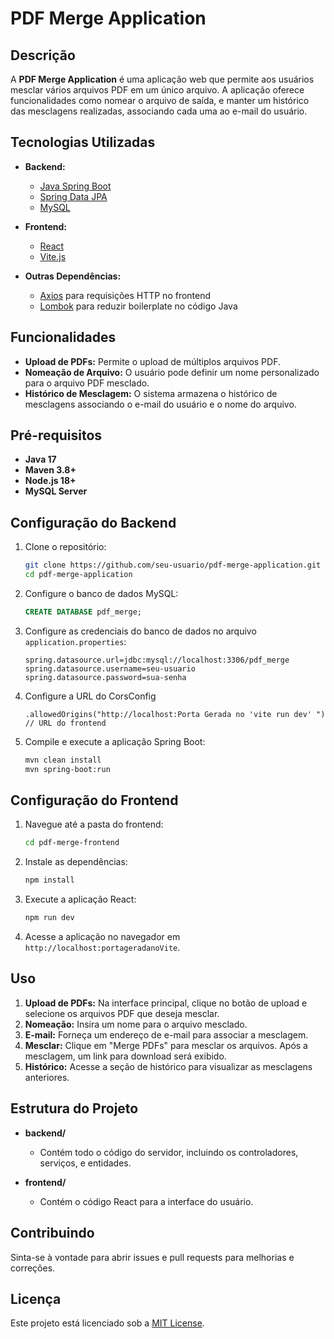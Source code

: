 # PDF Merge Application

## Descrição

A **PDF Merge Application** é uma aplicação web que permite aos usuários mesclar vários arquivos PDF em um único arquivo. A aplicação oferece funcionalidades como nomear o arquivo de saída, e manter um histórico das mesclagens realizadas, associando cada uma ao e-mail do usuário.

## Tecnologias Utilizadas

- **Backend:**
  - [Java Spring Boot](https://spring.io/projects/spring-boot)
  - [Spring Data JPA](https://spring.io/projects/spring-data-jpa)
  - [MySQL](https://www.mysql.com/)
  
- **Frontend:**
  - [React](https://reactjs.org/)
  - [Vite.js](https://vitejs.dev/)
  
- **Outras Dependências:**
  - [Axios](https://axios-http.com/) para requisições HTTP no frontend
  - [Lombok](https://projectlombok.org/) para reduzir boilerplate no código Java

## Funcionalidades

- **Upload de PDFs:** Permite o upload de múltiplos arquivos PDF.
- **Nomeação de Arquivo:** O usuário pode definir um nome personalizado para o arquivo PDF mesclado.
- **Histórico de Mesclagem:** O sistema armazena o histórico de mesclagens associando o e-mail do usuário e o nome do arquivo.

## Pré-requisitos

- **Java 17**
- **Maven 3.8+**
- **Node.js 18+**
- **MySQL Server**

## Configuração do Backend

1. Clone o repositório:
    ```bash
    git clone https://github.com/seu-usuario/pdf-merge-application.git
    cd pdf-merge-application
    ```

2. Configure o banco de dados MySQL:
    ```sql
    CREATE DATABASE pdf_merge;
    ```

3. Configure as credenciais do banco de dados no arquivo `application.properties`:
    ```properties
    spring.datasource.url=jdbc:mysql://localhost:3306/pdf_merge
    spring.datasource.username=seu-usuario
    spring.datasource.password=sua-senha
    ```
4. Configure a URL do CorsConfig
    ```
    .allowedOrigins("http://localhost:Porta Gerada no 'vite run dev' ") // URL do frontend
    ```
5. Compile e execute a aplicação Spring Boot:
    ```bash
    mvn clean install
    mvn spring-boot:run
    ```

## Configuração do Frontend

1. Navegue até a pasta do frontend:
    ```bash
    cd pdf-merge-frontend
    ```

2. Instale as dependências:
    ```bash
    npm install
    ```

3. Execute a aplicação React:
    ```bash
    npm run dev
    ```

4. Acesse a aplicação no navegador em `http://localhost:portageradanoVite`.

## Uso

1. **Upload de PDFs:** Na interface principal, clique no botão de upload e selecione os arquivos PDF que deseja mesclar.
2. **Nomeação:** Insira um nome para o arquivo mesclado.
3. **E-mail:** Forneça um endereço de e-mail para associar a mesclagem.
4. **Mesclar:** Clique em "Merge PDFs" para mesclar os arquivos. Após a mesclagem, um link para download será exibido.
5. **Histórico:** Acesse a seção de histórico para visualizar as mesclagens anteriores.

## Estrutura do Projeto

- **backend/**
  - Contém todo o código do servidor, incluindo os controladores, serviços, e entidades.
  
- **frontend/**
  - Contém o código React para a interface do usuário.

## Contribuindo

Sinta-se à vontade para abrir issues e pull requests para melhorias e correções.

## Licença

Este projeto está licenciado sob a [MIT License](LICENSE).
